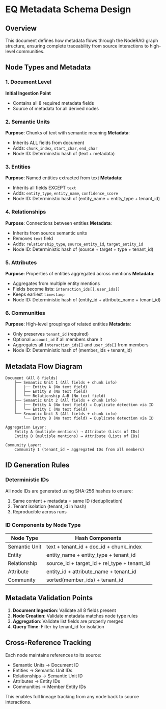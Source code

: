 # EQ Metadata Schema Design

## Overview

This document defines how metadata flows through the NodeRAG graph structure, ensuring complete traceability from source interactions to high-level communities.

## Node Types and Metadata

### 1. Document Level
**Initial Ingestion Point**
- Contains all 8 required metadata fields
- Source of metadata for all derived nodes

### 2. Semantic Units
**Purpose**: Chunks of text with semantic meaning
**Metadata**: 
- Inherits ALL fields from document
- Adds: `chunk_index`, `start_char`, `end_char`
- Node ID: Deterministic hash of (text + metadata)

### 3. Entities
**Purpose**: Named entities extracted from text
**Metadata**:
- Inherits all fields EXCEPT `text` 
- Adds: `entity_type`, `entity_name`, `confidence_score`
- Node ID: Deterministic hash of (entity_name + entity_type + tenant_id)

### 4. Relationships
**Purpose**: Connections between entities
**Metadata**:
- Inherits from source semantic units
- Removes `text` field
- Adds: `relationship_type`, `source_entity_id`, `target_entity_id`
- Node ID: Deterministic hash of (source + target + type + tenant_id)

### 5. Attributes
**Purpose**: Properties of entities aggregated across mentions
**Metadata**:
- Aggregates from multiple entity mentions
- Fields become lists: `interaction_ids[]`, `user_ids[]`
- Keeps earliest `timestamp`
- Node ID: Deterministic hash of (entity_id + attribute_name + tenant_id)

### 6. Communities
**Purpose**: High-level groupings of related entities
**Metadata**:
- Only preserves `tenant_id` (required)
- Optional `account_id` if all members share it
- Aggregates all `interaction_ids[]` and `user_ids[]` from members
- Node ID: Deterministic hash of (member_ids + tenant_id)

## Metadata Flow Diagram

```
Document (All 8 fields)
    ├── Semantic Unit 1 (All fields + chunk info)
    │   ├── Entity A (No text field)
    │   ├── Entity B (No text field)
    │   └── Relationship A→B (No text field)
    ├── Semantic Unit 2 (All fields + chunk info)
    │   ├── Entity A (No text field) ← Duplicate detection via ID
    │   └── Entity C (No text field)
    └── Semantic Unit 3 (All fields + chunk info)
        └── Entity B (No text field) ← Duplicate detection via ID

Aggregation Layer:
    Entity A (multiple mentions) → Attribute (Lists of IDs)
    Entity B (multiple mentions) → Attribute (Lists of IDs)
    
Community Layer:
    Community 1 (tenant_id + aggregated IDs from all members)
```

## ID Generation Rules

### Deterministic IDs
All node IDs are generated using SHA-256 hashes to ensure:
1. Same content + metadata = same ID (deduplication)
2. Tenant isolation (tenant_id in hash)
3. Reproducible across runs

### ID Components by Node Type

| Node Type | Hash Components |
|-----------|----------------|
| Semantic Unit | text + tenant_id + doc_id + chunk_index |
| Entity | entity_name + entity_type + tenant_id |
| Relationship | source_id + target_id + rel_type + tenant_id |
| Attribute | entity_id + attribute_name + tenant_id |
| Community | sorted(member_ids) + tenant_id |

## Metadata Validation Points

1. **Document Ingestion**: Validate all 8 fields present
2. **Node Creation**: Validate metadata matches node type rules
3. **Aggregation**: Validate list fields are properly merged
4. **Query Time**: Filter by tenant_id for isolation

## Cross-Reference Tracking

Each node maintains references to its source:
- Semantic Units → Document ID
- Entities → Semantic Unit IDs
- Relationships → Semantic Unit ID
- Attributes → Entity IDs
- Communities → Member Entity IDs

This enables full lineage tracking from any node back to source interactions.
